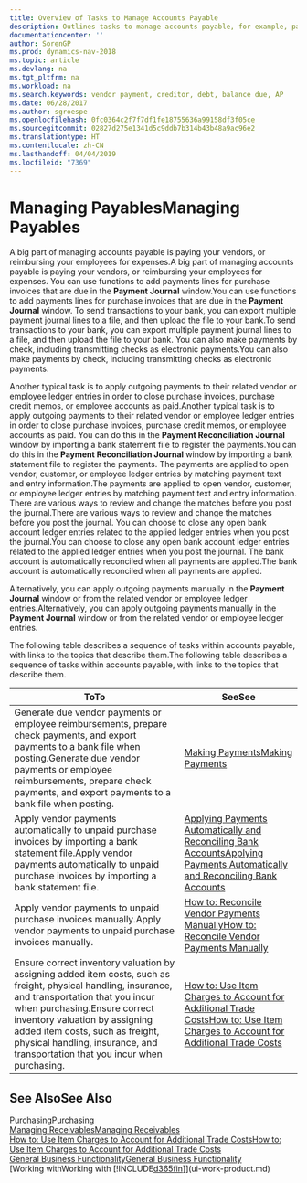```yaml
---
title: Overview of Tasks to Manage Accounts Payable
description: Outlines tasks to manage accounts payable, for example, paying creditors or applying outgoing payments to ledger entries to close invoices or credit memos.
documentationcenter: ''
author: SorenGP
ms.prod: dynamics-nav-2018
ms.topic: article
ms.devlang: na
ms.tgt_pltfrm: na
ms.workload: na
ms.search.keywords: vendor payment, creditor, debt, balance due, AP
ms.date: 06/28/2017
ms.author: sgroespe
ms.openlocfilehash: 0fc0364c2f7f7df1fe18755636a99158df3f05ce
ms.sourcegitcommit: 02827d275e1341d5c9ddb7b314b43b48a9ac96e2
ms.translationtype: HT
ms.contentlocale: zh-CN
ms.lasthandoff: 04/04/2019
ms.locfileid: "7369"
---
```

# <a name="managing-payables"></a><span data-ttu-id="35408-103">Managing Payables</span><span class="sxs-lookup"><span data-stu-id="35408-103">Managing Payables</span></span>
<span data-ttu-id="35408-104">A big part of managing accounts payable is paying your vendors, or reimbursing your employees for expenses.</span><span class="sxs-lookup"><span data-stu-id="35408-104">A big part of managing accounts payable is paying your vendors, or reimbursing your employees for expenses.</span></span> <span data-ttu-id="35408-105">You can use functions to add payments lines for purchase invoices that are due in the **Payment Journal** window.</span><span class="sxs-lookup"><span data-stu-id="35408-105">You can use functions to add payments lines for purchase invoices that are due in the **Payment Journal** window.</span></span> <span data-ttu-id="35408-106">To send transactions to your bank, you can export multiple payment journal lines to a file, and then upload the file to your bank.</span><span class="sxs-lookup"><span data-stu-id="35408-106">To send transactions to your bank, you can export multiple payment journal lines to a file, and then upload the file to your bank.</span></span> <span data-ttu-id="35408-107">You can also make payments by check, including transmitting checks as electronic payments.</span><span class="sxs-lookup"><span data-stu-id="35408-107">You can also make payments by check, including transmitting checks as electronic payments.</span></span>

<span data-ttu-id="35408-108">Another typical task is to apply outgoing payments to their related vendor or employee ledger entries in order to close purchase invoices, purchase credit memos, or employee accounts as paid.</span><span class="sxs-lookup"><span data-stu-id="35408-108">Another typical task is to apply outgoing payments to their related vendor or employee ledger entries in order to close purchase invoices, purchase credit memos, or employee accounts as paid.</span></span> <span data-ttu-id="35408-109">You can do this in the **Payment Reconciliation Journal** window by importing a bank statement file to register the payments.</span><span class="sxs-lookup"><span data-stu-id="35408-109">You can do this in the **Payment Reconciliation Journal** window by importing a bank statement file to register the payments.</span></span> <span data-ttu-id="35408-110">The payments are applied to open vendor, customer, or employee ledger entries by matching payment text and entry information.</span><span class="sxs-lookup"><span data-stu-id="35408-110">The payments are applied to open vendor, customer, or employee ledger entries by matching payment text and entry information.</span></span> <span data-ttu-id="35408-111">There are various ways to review and change the matches before you post the journal.</span><span class="sxs-lookup"><span data-stu-id="35408-111">There are various ways to review and change the matches before you post the journal.</span></span> <span data-ttu-id="35408-112">You can choose to close any open bank account ledger entries related to the applied ledger entries when you post the journal.</span><span class="sxs-lookup"><span data-stu-id="35408-112">You can choose to close any open bank account ledger entries related to the applied ledger entries when you post the journal.</span></span> <span data-ttu-id="35408-113">The bank account is automatically reconciled when all payments are applied.</span><span class="sxs-lookup"><span data-stu-id="35408-113">The bank account is automatically reconciled when all payments are applied.</span></span>

<span data-ttu-id="35408-114">Alternatively, you can apply outgoing payments manually in the **Payment Journal** window or from the related vendor or employee ledger entries.</span><span class="sxs-lookup"><span data-stu-id="35408-114">Alternatively, you can apply outgoing payments manually in the **Payment Journal** window or from the related vendor or employee ledger entries.</span></span>

<span data-ttu-id="35408-115">The following table describes a sequence of tasks within accounts payable, with links to the topics that describe them.</span><span class="sxs-lookup"><span data-stu-id="35408-115">The following table describes a sequence of tasks within accounts payable, with links to the topics that describe them.</span></span>

| <span data-ttu-id="35408-116">To</span><span class="sxs-lookup"><span data-stu-id="35408-116">To</span></span> | <span data-ttu-id="35408-117">See</span><span class="sxs-lookup"><span data-stu-id="35408-117">See</span></span> |
| --- | --- |
| <span data-ttu-id="35408-118">Generate due vendor payments or employee reimbursements, prepare check payments, and export payments to a bank file when posting.</span><span class="sxs-lookup"><span data-stu-id="35408-118">Generate due vendor payments or employee reimbursements, prepare check payments, and export payments to a bank file when posting.</span></span> |[<span data-ttu-id="35408-119">Making Payments</span><span class="sxs-lookup"><span data-stu-id="35408-119">Making Payments</span></span>](payables-make-payments.md) |
| <span data-ttu-id="35408-120">Apply vendor payments automatically to unpaid purchase invoices by importing a bank statement file.</span><span class="sxs-lookup"><span data-stu-id="35408-120">Apply vendor payments automatically to unpaid purchase invoices by importing a bank statement file.</span></span> |[<span data-ttu-id="35408-121">Applying Payments Automatically and Reconciling Bank Accounts</span><span class="sxs-lookup"><span data-stu-id="35408-121">Applying Payments Automatically and Reconciling Bank Accounts</span></span>](receivables-apply-payments-auto-reconcile-bank-accounts.md) |
| <span data-ttu-id="35408-122">Apply vendor payments to unpaid purchase invoices manually.</span><span class="sxs-lookup"><span data-stu-id="35408-122">Apply vendor payments to unpaid purchase invoices manually.</span></span> |[<span data-ttu-id="35408-123">How to: Reconcile Vendor Payments Manually</span><span class="sxs-lookup"><span data-stu-id="35408-123">How to: Reconcile Vendor Payments Manually</span></span>](payables-how-apply-purchase-transactions-manually.md) |
|<span data-ttu-id="35408-124">Ensure correct inventory valuation by assigning added item costs, such as freight, physical handling, insurance, and transportation that you incur when purchasing.</span><span class="sxs-lookup"><span data-stu-id="35408-124">Ensure correct inventory valuation by assigning added item costs, such as freight, physical handling, insurance, and transportation that you incur when purchasing.</span></span>|[<span data-ttu-id="35408-125">How to: Use Item Charges to Account for Additional Trade Costs</span><span class="sxs-lookup"><span data-stu-id="35408-125">How to: Use Item Charges to Account for Additional Trade Costs</span></span>](payables-how-assign-item-charges.md)|

## <a name="see-also"></a><span data-ttu-id="35408-126">See Also</span><span class="sxs-lookup"><span data-stu-id="35408-126">See Also</span></span>
[<span data-ttu-id="35408-127">Purchasing</span><span class="sxs-lookup"><span data-stu-id="35408-127">Purchasing</span></span>](purchasing-manage-purchasing.md)  
[<span data-ttu-id="35408-128">Managing Receivables</span><span class="sxs-lookup"><span data-stu-id="35408-128">Managing Receivables</span></span>](receivables-manage-receivables.md)  
[<span data-ttu-id="35408-129">How to: Use Item Charges to Account for Additional Trade Costs</span><span class="sxs-lookup"><span data-stu-id="35408-129">How to: Use Item Charges to Account for Additional Trade Costs</span></span>](payables-how-assign-item-charges.md)  
[<span data-ttu-id="35408-130">General Business Functionality</span><span class="sxs-lookup"><span data-stu-id="35408-130">General Business Functionality</span></span>](ui-across-business-areas.md)  
[<span data-ttu-id="35408-131">Working with</span><span class="sxs-lookup"><span data-stu-id="35408-131">Working with</span></span> [!INCLUDE[d365fin](includes/d365fin_md.md)]](ui-work-product.md)
